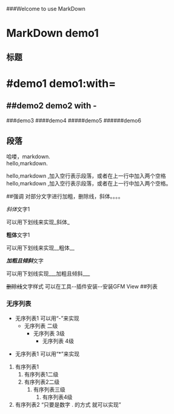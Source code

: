###Welcome to use MarkDown
# MarkDown  demo1
## 标题
#demo1
demo1:with=
===
##demo2
demo2 with -
---
###demo3
####demo4
#####demo5
######demo6
## 段落
哈喽，markdown.  
hello,markdown.

hello,markdown ,加入空行表示段落，或者在上一行中加入两个空格hello,markdown ,加入空行表示段落，或者在上一行中加入两个空格。

##强调
对部分文字进行加粗，删除线，斜体。。。。

*斜体*文字1

可以用下划线来实现_斜体_

**粗体**文字1

可以用下划线来实现__粗体__


***加粗且倾斜***文字

可以用下划线实现___加粗且倾斜___

~~删除线~~文字样式
 可以在工具--插件安装--安装GFM View
##列表
### 无序列表
- 无序列表1 可以用“-”来实现
	- 	无序列表 二级
		- 无序列表 3级
			- 无序列表 4级
* 无序列表1 可以用“*”来实现
1. 有序列表1
	1. 有序列表1二级
	1. 有序列表2二级
		1. 有序列表三级
			1. 有序列表4级
1. 有序列表2 “只要是数字 . 的方式 就可以实现”